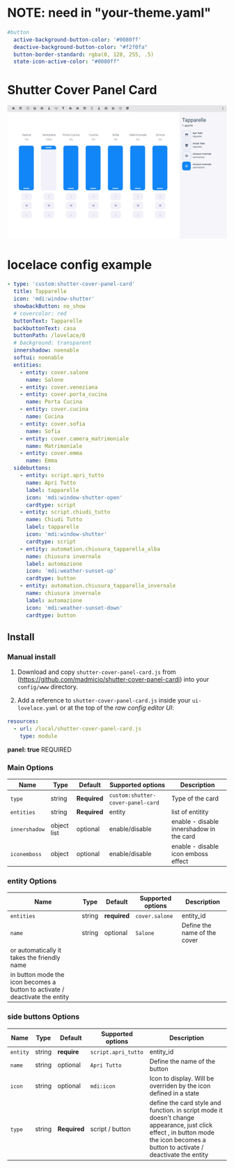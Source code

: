 # NOTE: need in "your-theme.yaml"
```yaml
#button
  active-background-button-color: '#0080ff'
  deactive-background-button-color: "#f2f0fa"
  button-border-standard: rgba(0, 128, 255, .5)
  state-icon-active-color: "#0080ff"
```
# Shutter Cover Panel Card
![all](example.JPG)


# locelace config example

```yaml
- type: 'custom:shutter-cover-panel-card'
  title: Tapparelle
  icon: 'mdi:window-shutter'
  showbackButton: no_show
  # covercolor: red
  buttonText: Tapparelle
  backbuttonText: casa
  buttonPath: /lovelace/0
  # background: transparent
  innershadow: noenable
  softui: noenable
  entities:
    - entity: cover.salone
      name: Salone
    - entity: cover.veneziana
    - entity: cover.porta_cucina
      name: Porta Cucina
    - entity: cover.cucina
      name: Cucina
    - entity: cover.sofia
      name: Sofia
    - entity: cover.camera_matrimoniale
      name: Matrimoniale
    - entity: cover.emma
      name: Emma
  sidebuttons:
    - entity: script.apri_tutto
      name: Apri Tutto
      label: tapparelle
      icon: 'mdi:window-shutter-open'
      cardtype: script
    - entity: script.chiudi_tutto
      name: Chiudi Tutto
      label: tapparelle
      icon: 'mdi:window-shutter'
      cardtype: script
    - entity: automation.chiusura_tapparella_alba
      name: chiusura invernale
      label: automazione
      icon: 'mdi:weather-sunset-up'
      cardtype: button
    - entity: automation.chiusura_tapparelle_invernale
      name: chiusura invernale
      label: automazione
      icon: 'mdi:weather-sunset-down'
      cardtype: button
```


## Install

### Manual install

1. Download and copy `shutter-cover-panel-card.js` from (https://github.com/madmicio/shutter-cover-panel-cardi) into your `config/www`  directory.

2. Add a reference to `shutter-cover-panel-card.js` inside your `ui-lovelace.yaml` or at the top of the *raw config editor UI*:

  ```yaml
  resources:
    - url: /local/shutter-cover-panel-card.js
      type: module
  ```
**panel: true** REQUIRED
### Main Options
| Name | Type | Default | Supported options | Description |
| -------------- | ----------- | ------------ | ------------------------------------------------ | --------------------------------------------------------------------------------------------------------------------------------------------------------------------------------------------------------------------------------------------------------------------------------------------------------------------------------------------- |
| `type` | string | **Required** | `custom:shutter-cover-panel-card` | Type of the card |
| `entities` | string | **Required** | entity | list of entitity |
| `innershadow` | object list | optional | enable/disable | enable - disable innershadow in the card |
| `iconemboss` | object | optional | enable/disable | enable - disable icon emboss effect |

### entity Options
| Name | Type | Default | Supported options | Description |
| -------------- | ----------- | ------------ | ------------------------------------------------ | --------------------------------------------------------------------------------------------------------------------------------------------------------------------------------------------------------------------------------------------------------------------------------------------------------------------------------------------- |
| `entities` | string | **required** | `cover.salone` | entity_id |
| `name` | string | optional | `Salone` | Define the name of the cover 
or automatically it takes the friendly name |
in button mode the icon becomes a button to activate / deactivate the entity |

### side buttons Options
| Name | Type | Default | Supported options | Description |
| -------------- | ----------- | ------------ | ------------------------------------------------ | --------------------------------------------------------------------------------------------------------------------------------------------------------------------------------------------------------------------------------------------------------------------------------------------------------------------------------------------- |
| `entity` | string | **require** | `script.apri_tutto`  | entity_id |
| `name` | string | optional | `Apri Tutto` | Define the name of the button |
| `icon` | string | optional | `mdi:icon` | Icon to display. Will be overriden by the icon defined in a state |
| `type` | string | **Required** | script / button | define the card style and function. in script mode it doesn't change appearance, just click effect , in button mode the icon becomes a button to activate / deactivate the entity ||
